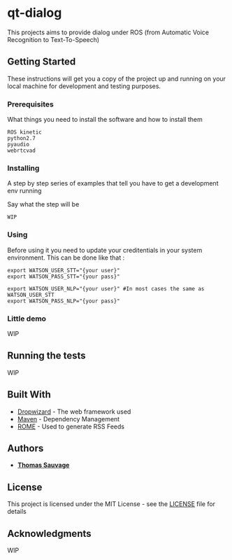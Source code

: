 # qt-dialog

This projects aims to provide dialog under ROS (from Automatic Voice Recognition to Text-To-Speech)

## Getting Started

These instructions will get you a copy of the project up and running on your local machine for development and testing purposes.

### Prerequisites

What things you need to install the software and how to install them

```
ROS kinetic
python2.7
pyaudio
webrtcvad
```

### Installing

A step by step series of examples that tell you have to get a development env running

Say what the step will be

```
WIP
```

### Using

Before using it you need to update your creditentials in your system environment.
This can be done like that :

```
export WATSON_USER_STT="{your user}"
export WATSON_PASS_STT="{your pass}"

export WATSON_USER_NLP="{your user}" #In most cases the same as WATSON_USER_STT
export WATSON_PASS_NLP="{your pass}"
```

### Little demo

WIP

## Running the tests

WIP

## Built With

* [Dropwizard](http://www.dropwizard.io/1.0.2/docs/) - The web framework used
* [Maven](https://maven.apache.org/) - Dependency Management
* [ROME](https://rometools.github.io/rome/) - Used to generate RSS Feeds

## Authors

* [**Thomas Sauvage**](https://github.com/SauvageThomas)

## License

This project is licensed under the MIT License - see the [LICENSE](LICENSE) file for details

## Acknowledgments

WIP